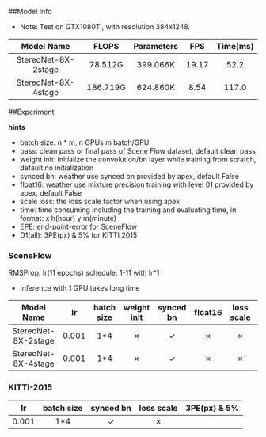 ##Model Info

* Note: Test on GTX1080Ti, with resolution 384x1248.

|    Model Name         |   FLOPS   | Parameters | FPS  | Time(ms) |
|:---------------------:|:---------:|:----------:|:----:|:--------:|
| StereoNet-8X-2stage   | 78.512G   |  399.066K  | 19.17|  52.2    |
| StereoNet-8X-4stage   | 186.719G  |  624.860K  |  8.54|  117.0   |



##Experiment


**hints**

* batch size: n * m, n GPUs m batch/GPU
* pass: clean pass or final pass of Scene Flow dataset, default clean pass
* weight init: initialize the convolution/bn layer while training from scratch, default no initialization
* synced bn: weather use synced bn provided by apex, default False
* float16: weather use mixture precision training with level 01 provided by apex, default False
* scale loss: the loss scale factor when using apex
* time: time consuming including the training and evaluating time, in format: x h(hour) y m(minute)
* EPE: end-point-error for SceneFlow
* D1(all): 3PE(px) & 5% for KITTI 2015


### SceneFlow

RMSProp, lr(11 epochs) schedule: 1-11 with lr\*1

- Inference with 1 GPU takes long time

|    Model Name         |  lr   |batch size |weight init| synced bn | float16   |loss scale | EPE(px)| time   | BaiDuYun | GoogleDrive |
|:---------------------:|:-----:|:---------:|:---------:|:---------:|:---------:|:---------:|:------:|:------:|:--------:|:-----------:|
| StereoNet-8X-2stage   | 0.001 | 1*4       | ✗         |  ✓        | ✗         | ✗         | 1.533  | 40h56m |[link][1], pw: rza0 | [link][2]|
| StereoNet-8X-4stage   | 0.001 | 1*4       | ✗         |  ✓        | ✗         | ✗         | 1.329  | 143h45m|[link][3], pw: gpjm | [link][4]|



### KITTI-2015

|  lr   |batch size | synced bn |loss scale | 3PE(px) & 5% | 
|:-----:|:---------:|:---------:|:---------:|:------------:|
| 0.001 | 1*4       |  ✓        | ✗         | 


[1]: https://pan.baidu.com/s/1cuvjEETJUnpnxy_pFqiTRw
[2]: https://drive.google.com/open?id=1cuXzQDfQ28a9gmSJichaIGYsEITGp_Qh
[3]: https://pan.baidu.com/s/13DOhuuvqvNL9ksg5_85GEw
[4]: https://drive.google.com/open?id=10TYF5SqN26-GsVIf2ytXALbNMBgOLH_1
